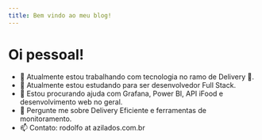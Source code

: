 ```yaml
---
title: Bem vindo ao meu blog! 
---
```


# Oi pessoal! 

- 🔭 Atualmente estou trabalhando com tecnologia no ramo de Delivery 🍔.
- 🌱 Atualmente estou estudando para ser desenvolvedor Full Stack.
- 🤔 Estou procurando ajuda com Grafana, Power BI, API iFood e desenvolvimento web no geral.
- 💬 Pergunte me sobre Delivery Eficiente e ferramentas de monitoramento.
- 📫 Contato: rodolfo at azilados.com.br
